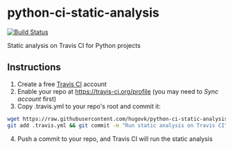 # python-ci-static-analysis

[![Build Status](https://travis-ci.org/hugovk/python-ci-static-analysis.svg?branch=master)](https://travis-ci.org/hugovk/python-ci-static-analysis)

Static analysis on Travis CI for Python projects

## Instructions

1. Create a free [Travis CI](https://travis-ci.org) account
2. Enable your repo at https://travis-ci.org/profile (you may need to <i>Sync account</i> first)
3. Copy .travis.yml to your repo's root and commit it:

  ```bash
  wget https://raw.githubusercontent.com/hugovk/python-ci-static-analysis/master/.travis.yml
  git add .travis.yml && git commit -m "Run static analysis on Travis CI"
  ```

4. Push a commit to your repo, and Travis CI will run the static analysis
